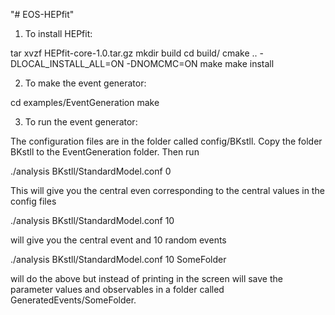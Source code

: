 "# EOS-HEPfit"

1. To install HEPfit:

tar xvzf HEPfit-core-1.0.tar.gz
mkdir build
cd build/
cmake .. -DLOCAL_INSTALL_ALL=ON -DNOMCMC=ON
make
make install

2. To make the event generator:

cd examples/EventGeneration
make

3. To run the event generator:

The configuration files are in the folder called config/BKstll. Copy the folder BKstll to the EventGeneration folder. Then run

./analysis BKstll/StandardModel.conf 0

This will give you the central even corresponding to the central values in the config files

./analysis BKstll/StandardModel.conf 10

will give you the central event and 10 random events

./analysis BKstll/StandardModel.conf 10 SomeFolder

will do the above but instead of printing in the screen will save the parameter values and observables in a folder called GeneratedEvents/SomeFolder.


